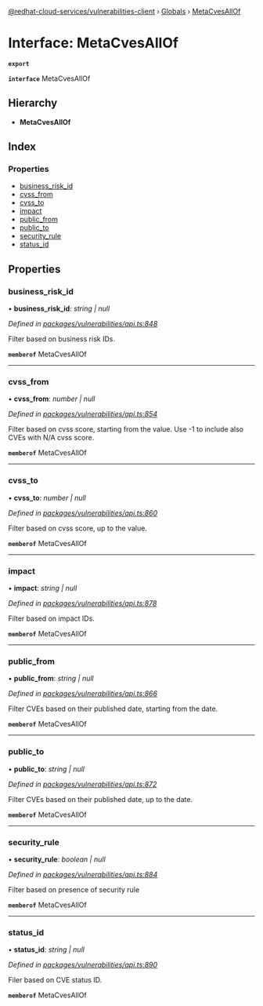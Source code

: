 [@redhat-cloud-services/vulnerabilities-client](../README.md) › [Globals](../globals.md) › [MetaCvesAllOf](metacvesallof.md)

# Interface: MetaCvesAllOf

**`export`** 

**`interface`** MetaCvesAllOf

## Hierarchy

* **MetaCvesAllOf**

## Index

### Properties

* [business_risk_id](metacvesallof.md#business_risk_id)
* [cvss_from](metacvesallof.md#cvss_from)
* [cvss_to](metacvesallof.md#cvss_to)
* [impact](metacvesallof.md#impact)
* [public_from](metacvesallof.md#public_from)
* [public_to](metacvesallof.md#public_to)
* [security_rule](metacvesallof.md#security_rule)
* [status_id](metacvesallof.md#status_id)

## Properties

###  business_risk_id

• **business_risk_id**: *string | null*

*Defined in [packages/vulnerabilities/api.ts:848](https://github.com/Hyperkid123/javascript-clients/blob/master/packages/vulnerabilities/api.ts#L848)*

Filter based on business risk IDs.

**`memberof`** MetaCvesAllOf

___

###  cvss_from

• **cvss_from**: *number | null*

*Defined in [packages/vulnerabilities/api.ts:854](https://github.com/Hyperkid123/javascript-clients/blob/master/packages/vulnerabilities/api.ts#L854)*

Filter based on cvss score, starting from the value. Use -1 to include also CVEs with N/A cvss score.

**`memberof`** MetaCvesAllOf

___

###  cvss_to

• **cvss_to**: *number | null*

*Defined in [packages/vulnerabilities/api.ts:860](https://github.com/Hyperkid123/javascript-clients/blob/master/packages/vulnerabilities/api.ts#L860)*

Filter based on cvss score, up to the value.

**`memberof`** MetaCvesAllOf

___

###  impact

• **impact**: *string | null*

*Defined in [packages/vulnerabilities/api.ts:878](https://github.com/Hyperkid123/javascript-clients/blob/master/packages/vulnerabilities/api.ts#L878)*

Filter based on impact IDs.

**`memberof`** MetaCvesAllOf

___

###  public_from

• **public_from**: *string | null*

*Defined in [packages/vulnerabilities/api.ts:866](https://github.com/Hyperkid123/javascript-clients/blob/master/packages/vulnerabilities/api.ts#L866)*

Filter CVEs based on their published date, starting from the date.

**`memberof`** MetaCvesAllOf

___

###  public_to

• **public_to**: *string | null*

*Defined in [packages/vulnerabilities/api.ts:872](https://github.com/Hyperkid123/javascript-clients/blob/master/packages/vulnerabilities/api.ts#L872)*

Filter CVEs based on their published date, up to the date.

**`memberof`** MetaCvesAllOf

___

###  security_rule

• **security_rule**: *boolean | null*

*Defined in [packages/vulnerabilities/api.ts:884](https://github.com/Hyperkid123/javascript-clients/blob/master/packages/vulnerabilities/api.ts#L884)*

Filter based on presence of security rule

**`memberof`** MetaCvesAllOf

___

###  status_id

• **status_id**: *string | null*

*Defined in [packages/vulnerabilities/api.ts:890](https://github.com/Hyperkid123/javascript-clients/blob/master/packages/vulnerabilities/api.ts#L890)*

Filer based on CVE status ID.

**`memberof`** MetaCvesAllOf
